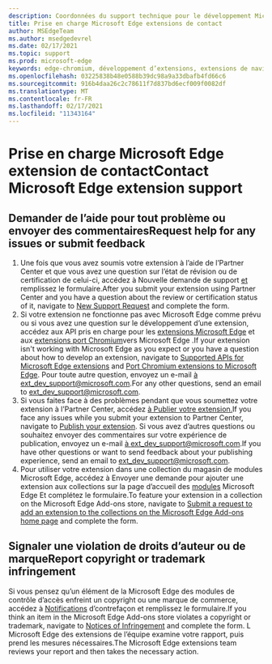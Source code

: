 ```yaml
---
description: Coordonnées du support technique pour le développement Microsoft Edge extensions
title: Prise en charge Microsoft Edge extensions de contact
author: MSEdgeTeam
ms.author: msedgedevrel
ms.date: 02/17/2021
ms.topic: support
ms.prod: microsoft-edge
keywords: edge-chromium, développement d’extensions, extensions de navigateur, extensions, extensions, centre de partenaires, développeur, support
ms.openlocfilehash: 03225838b48e0588b39dc98a9a33dbafb4fd66c6
ms.sourcegitcommit: 916b4daa26c2c78611f7d837bd6ecf009f0082df
ms.translationtype: MT
ms.contentlocale: fr-FR
ms.lasthandoff: 02/17/2021
ms.locfileid: "11343164"
---
```

# <span data-ttu-id="30521-104">Prise en charge Microsoft Edge extension de contact</span><span class="sxs-lookup"><span data-stu-id="30521-104">Contact Microsoft Edge extension support</span></span>  

## <span data-ttu-id="30521-105">Demander de l’aide pour tout problème ou envoyer des commentaires</span><span class="sxs-lookup"><span data-stu-id="30521-105">Request help for any issues or submit feedback</span></span>  

1.  <span data-ttu-id="30521-106">Une fois que vous avez soumis votre extension à l’aide de l’Partner Center et que vous avez une question sur l’état de révision ou de certification de celui-ci, accédez à Nouvelle demande de support [et][MicrosoftSupportSupportrequestformE7a381be9c9aFafbEd76262bc93fd9e4] remplissez le formulaire.</span><span class="sxs-lookup"><span data-stu-id="30521-106">After you submit your extension using Partner Center and you have a question about the review or certification status of it, navigate to [New Support Request][MicrosoftSupportSupportrequestformE7a381be9c9aFafbEd76262bc93fd9e4] and complete the form.</span></span>  
1.  <span data-ttu-id="30521-107">Si votre extension ne fonctionne pas avec Microsoft Edge comme prévu ou si vous avez une question sur le développement d’une extension, accédez aux API pris en charge pour les [extensions Microsoft Edge][ExtensionsDeveloperGuideApiSupport] et aux [extensions port Chromium][ExtensionsDeveloperGuidePortChromeExtension]vers Microsoft Edge .</span><span class="sxs-lookup"><span data-stu-id="30521-107">If your extension isn't working with Microsoft Edge as you expect or you have a question about how to develop an extension, navigate to [Supported APIs for Microsoft Edge extensions][ExtensionsDeveloperGuideApiSupport] and [Port Chromium extensions to Microsoft Edge][ExtensionsDeveloperGuidePortChromeExtension].</span></span>  <span data-ttu-id="30521-108">Pour toute autre question, envoyez un e-mail [à ext_dev_support@microsoft.com][MailtoExtDevSupportMicrosoft].</span><span class="sxs-lookup"><span data-stu-id="30521-108">For any other questions, send an email to [ext_dev_support@microsoft.com][MailtoExtDevSupportMicrosoft].</span></span>  
1.  <span data-ttu-id="30521-109">Si vous faites face à des problèmes pendant que vous soumettez votre extension à l’Partner Center, accédez [à Publier votre extension.][ExtensionsPublishPublishExtension]</span><span class="sxs-lookup"><span data-stu-id="30521-109">If you face any issues while you submit your extension to Partner Center, navigate to [Publish your extension][ExtensionsPublishPublishExtension].</span></span>  <span data-ttu-id="30521-110">Si vous avez d’autres questions ou souhaitez envoyer des commentaires sur votre expérience de publication, envoyez un e-mail [à ext_dev_support@microsoft.com][MailtoExtDevSupportMicrosoft].</span><span class="sxs-lookup"><span data-stu-id="30521-110">If you have other questions or want to send feedback about your publishing experience, send an email to [ext_dev_support@microsoft.com][MailtoExtDevSupportMicrosoft].</span></span>  
1.  <span data-ttu-id="30521-111">Pour utiliser votre extension dans une collection du magasin de modules Microsoft Edge, accédez à Envoyer une demande pour ajouter une extension aux collections sur la page d’accueil des [modules][OfficeFormsPagesResponsepageAspxV4j5cvggr0grqy180bhbrw01uwybfaxnna1zkp3x2vun0ibsu1ymeu3vfy0vurrodewsjgwu00yry4u] Microsoft Edge Et complétez le formulaire.</span><span class="sxs-lookup"><span data-stu-id="30521-111">To feature your extension in a collection on the Microsoft Edge Add-ons store, navigate to [Submit a request to add an extension to the collections on the Microsoft Edge Add-ons home page][OfficeFormsPagesResponsepageAspxV4j5cvggr0grqy180bhbrw01uwybfaxnna1zkp3x2vun0ibsu1ymeu3vfy0vurrodewsjgwu00yry4u] and complete the form.</span></span>   
    
## <span data-ttu-id="30521-112">Signaler une violation de droits d’auteur ou de marque</span><span class="sxs-lookup"><span data-stu-id="30521-112">Report copyright or trademark infringement</span></span>  

<span data-ttu-id="30521-113">Si vous pensez qu’un élément de la Microsoft Edge des modules de contrôle d’accès enfreint un copyright ou une marque de commerce, accédez à [Notifications][MicrosoftInfoMarketplaceHtml] d’contrefaçon et remplissez le formulaire.</span><span class="sxs-lookup"><span data-stu-id="30521-113">If you think an item in the Microsoft Edge Add-ons store violates a copyright or trademark, navigate to [Notices of Infringement][MicrosoftInfoMarketplaceHtml] and complete the form.</span></span>  <span data-ttu-id="30521-114">L Microsoft Edge des extensions de l’équipe examine votre rapport, puis prend les mesures nécessaires.</span><span class="sxs-lookup"><span data-stu-id="30521-114">The Microsoft Edge extensions team reviews your report and then takes the necessary action.</span></span>  

<!-- links -->  

[ExtensionsDeveloperGuideApiSupport]: ../developer-guide/api-support.md "API pris en charge pour Microsoft Edge extensions | Documents Microsoft"  
[ExtensionsDeveloperGuidePortChromeExtension]: ../developer-guide/port-chrome-extension.md "Portez votre extension | Documents Microsoft"  
[ExtensionsPublishPublishExtension]: ./publish-extension.md "Publier votre extension | Documents Microsoft"  

[MicrosoftInfoMarketplaceHtml]: https://www.microsoft.com/info/Marketplace.html "Notifications de violation de | Microsoft"  

[MicrosoftSupportSupportrequestformE7a381be9c9aFafbEd76262bc93fd9e4]: https://support.microsoft.com/supportrequestform/e7a381be-9c9a-fafb-ed76-262bc93fd9e4 "Extensions New Support Request | Microsoft Support"  

[OfficeFormsPagesResponsepageAspxV4j5cvggr0grqy180bhbrw01uwybfaxnna1zkp3x2vun0ibsu1ymeu3vfy0vurrodewsjgwu00yry4u]: https://forms.office.com/Pages/ResponsePage.aspx?id=v4j5cvGGr0GRqy180BHbRw01UwyBfAxNna_1ZkP3X2VUN0lBSU1YMEU3VFY0VURRODEwSjgwU00yRy4u "Envoyer une demande d’ajout d’une extension aux collections sur la page d’Microsoft Edge page d’accueil des modules | Microsoft Office Formulaires"  

[MailtoExtDevSupportMicrosoft]: mailto:ext_dev_support@microsoft.com "Envoyer un courrier électronique à ext_dev_support@microsoft.com"  
